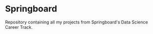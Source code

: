 # Springboard

Repository containing all my projects from Springboard's Data Science Career Track. 
